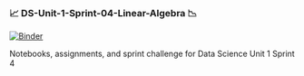 ### :chart_with_upwards_trend: DS-Unit-1-Sprint-04-Linear-Algebra :chart_with_downwards_trend:

[![Binder](https://mybinder.org/badge_logo.svg)](https://mybinder.org/v2/gh/hurshd0/DS-Unit-1-Sprint-4-Linear-Algebra.git/master)

Notebooks, assignments, and sprint challenge for Data Science Unit 1 Sprint 4
